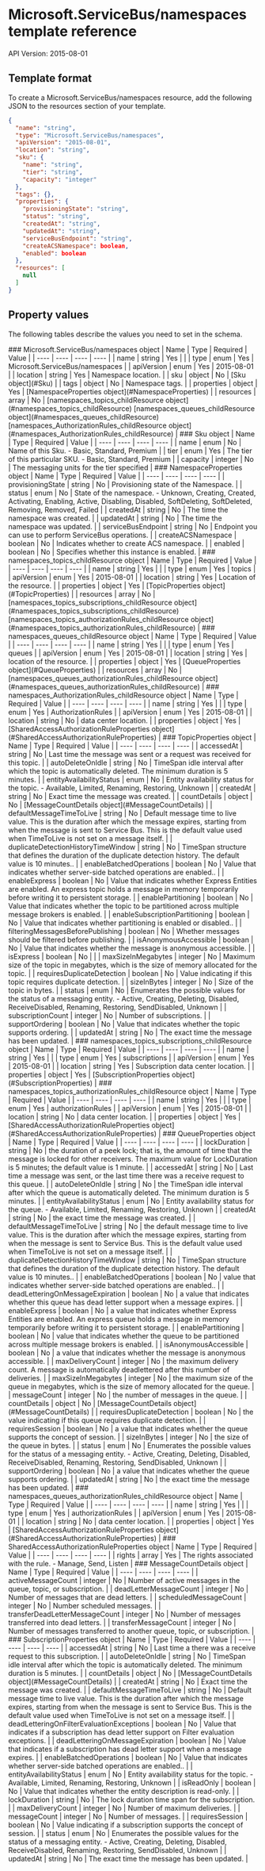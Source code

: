 # Microsoft.ServiceBus/namespaces template reference
API Version: 2015-08-01
## Template format

To create a Microsoft.ServiceBus/namespaces resource, add the following JSON to the resources section of your template.

```json
{
  "name": "string",
  "type": "Microsoft.ServiceBus/namespaces",
  "apiVersion": "2015-08-01",
  "location": "string",
  "sku": {
    "name": "string",
    "tier": "string",
    "capacity": "integer"
  },
  "tags": {},
  "properties": {
    "provisioningState": "string",
    "status": "string",
    "createdAt": "string",
    "updatedAt": "string",
    "serviceBusEndpoint": "string",
    "createACSNamespace": boolean,
    "enabled": boolean
  },
  "resources": [
    null
  ]
}
```
## Property values

The following tables describe the values you need to set in the schema.

<a id="Microsoft.ServiceBus/namespaces" />
### Microsoft.ServiceBus/namespaces object
|  Name | Type | Required | Value |
|  ---- | ---- | ---- | ---- |
|  name | string | Yes |  |
|  type | enum | Yes | Microsoft.ServiceBus/namespaces |
|  apiVersion | enum | Yes | 2015-08-01 |
|  location | string | Yes | Namespace location. |
|  sku | object | No | [Sku object](#Sku) |
|  tags | object | No | Namespace tags. |
|  properties | object | Yes | [NamespaceProperties object](#NamespaceProperties) |
|  resources | array | No | [namespaces_topics_childResource object](#namespaces_topics_childResource) [namespaces_queues_childResource object](#namespaces_queues_childResource) [namespaces_AuthorizationRules_childResource object](#namespaces_AuthorizationRules_childResource) |


<a id="Sku" />
### Sku object
|  Name | Type | Required | Value |
|  ---- | ---- | ---- | ---- |
|  name | enum | No | Name of this Sku. - Basic, Standard, Premium |
|  tier | enum | Yes | The tier of this particular SKU. - Basic, Standard, Premium |
|  capacity | integer | No | The messaging units for the tier specified |


<a id="NamespaceProperties" />
### NamespaceProperties object
|  Name | Type | Required | Value |
|  ---- | ---- | ---- | ---- |
|  provisioningState | string | No | Provisioning state of the Namespace. |
|  status | enum | No | State of the namespace. - Unknown, Creating, Created, Activating, Enabling, Active, Disabling, Disabled, SoftDeleting, SoftDeleted, Removing, Removed, Failed |
|  createdAt | string | No | The time the namespace was created. |
|  updatedAt | string | No | The time the namespace was updated. |
|  serviceBusEndpoint | string | No | Endpoint you can use to perform ServiceBus operations. |
|  createACSNamespace | boolean | No | Indicates whether to create ACS namespace. |
|  enabled | boolean | No | Specifies whether this instance is enabled. |


<a id="namespaces_topics_childResource" />
### namespaces_topics_childResource object
|  Name | Type | Required | Value |
|  ---- | ---- | ---- | ---- |
|  name | string | Yes |  |
|  type | enum | Yes | topics |
|  apiVersion | enum | Yes | 2015-08-01 |
|  location | string | Yes | Location of the resource. |
|  properties | object | Yes | [TopicProperties object](#TopicProperties) |
|  resources | array | No | [namespaces_topics_subscriptions_childResource object](#namespaces_topics_subscriptions_childResource) [namespaces_topics_authorizationRules_childResource object](#namespaces_topics_authorizationRules_childResource) |


<a id="namespaces_queues_childResource" />
### namespaces_queues_childResource object
|  Name | Type | Required | Value |
|  ---- | ---- | ---- | ---- |
|  name | string | Yes |  |
|  type | enum | Yes | queues |
|  apiVersion | enum | Yes | 2015-08-01 |
|  location | string | Yes | location of the resource. |
|  properties | object | Yes | [QueueProperties object](#QueueProperties) |
|  resources | array | No | [namespaces_queues_authorizationRules_childResource object](#namespaces_queues_authorizationRules_childResource) |


<a id="namespaces_AuthorizationRules_childResource" />
### namespaces_AuthorizationRules_childResource object
|  Name | Type | Required | Value |
|  ---- | ---- | ---- | ---- |
|  name | string | Yes |  |
|  type | enum | Yes | AuthorizationRules |
|  apiVersion | enum | Yes | 2015-08-01 |
|  location | string | No | data center location. |
|  properties | object | Yes | [SharedAccessAuthorizationRuleProperties object](#SharedAccessAuthorizationRuleProperties) |


<a id="TopicProperties" />
### TopicProperties object
|  Name | Type | Required | Value |
|  ---- | ---- | ---- | ---- |
|  accessedAt | string | No | Last time the message was sent or a request was received for this topic. |
|  autoDeleteOnIdle | string | No | TimeSpan idle interval after which the topic is automatically deleted. The minimum duration is 5 minutes. |
|  entityAvailabilityStatus  | enum | No | Entity availability status for the topic. - Available, Limited, Renaming, Restoring, Unknown |
|  createdAt | string | No | Exact time the message was created. |
|  countDetails | object | No | [MessageCountDetails object](#MessageCountDetails) |
|  defaultMessageTimeToLive | string | No | Default message time to live value. This is the duration after which the message expires, starting from when the message is sent to Service Bus. This is the default value used when TimeToLive is not set on a message itself. |
|  duplicateDetectionHistoryTimeWindow  | string | No | TimeSpan structure that defines the duration of the duplicate detection history. The default value is 10 minutes.. |
|  enableBatchedOperations | boolean | No | Value that indicates whether server-side batched operations are enabled.. |
|  enableExpress | boolean | No | Value that indicates whether Express Entities are enabled. An express topic holds a message in memory temporarily before writing it to persistent storage. |
|  enablePartitioning | boolean | No | Value that indicates whether the topic to be partitioned across multiple message brokers is enabled. |
|  enableSubscriptionPartitioning | boolean | No | Value that indicates whether partitioning is enabled or disabled.. |
|  filteringMessagesBeforePublishing | boolean | No | Whether messages should be filtered before publishing. |
|  isAnonymousAccessible | boolean | No | Value that indicates whether the message is anonymous accessible. |
|  isExpress | boolean | No |  |
|  maxSizeInMegabytes | integer | No | Maximum size of the topic in megabytes, which is the size of memory allocated for the topic. |
|  requiresDuplicateDetection | boolean | No | Value indicating if this topic requires duplicate detection. |
|  sizeInBytes | integer | No | Size of the topic in bytes. |
|  status | enum | No | Enumerates the possible values for the status of a messaging entity. - Active, Creating, Deleting, Disabled, ReceiveDisabled, Renaming, Restoring, SendDisabled, Unknown |
|  subscriptionCount | integer | No | Number of subscriptions. |
|  supportOrdering | boolean | No | Value that indicates whether the topic supports ordering. |
|  updatedAt | string | No | The exact time the message has been updated. |


<a id="namespaces_topics_subscriptions_childResource" />
### namespaces_topics_subscriptions_childResource object
|  Name | Type | Required | Value |
|  ---- | ---- | ---- | ---- |
|  name | string | Yes |  |
|  type | enum | Yes | subscriptions |
|  apiVersion | enum | Yes | 2015-08-01 |
|  location | string | Yes | Subscription data center location. |
|  properties | object | Yes | [SubscriptionProperties object](#SubscriptionProperties) |


<a id="namespaces_topics_authorizationRules_childResource" />
### namespaces_topics_authorizationRules_childResource object
|  Name | Type | Required | Value |
|  ---- | ---- | ---- | ---- |
|  name | string | Yes |  |
|  type | enum | Yes | authorizationRules |
|  apiVersion | enum | Yes | 2015-08-01 |
|  location | string | No | data center location. |
|  properties | object | Yes | [SharedAccessAuthorizationRuleProperties object](#SharedAccessAuthorizationRuleProperties) |


<a id="QueueProperties" />
### QueueProperties object
|  Name | Type | Required | Value |
|  ---- | ---- | ---- | ---- |
|  lockDuration  | string | No | the duration of a peek lock; that is, the amount of time that the message is locked for other receivers. The maximum value for LockDuration is 5 minutes; the default value is 1 minute. |
|  accessedAt | string | No | Last time a message was sent, or the last time there was a receive request to this queue. |
|  autoDeleteOnIdle | string | No | the TimeSpan idle interval after which the queue is automatically deleted. The minimum duration is 5 minutes. |
|  entityAvailabilityStatus  | enum | No | Entity availability status for the queue. - Available, Limited, Renaming, Restoring, Unknown |
|  createdAt | string | No | the exact time the message was created. |
|  defaultMessageTimeToLive | string | No | the default message time to live value. This is the duration after which the message expires, starting from when the message is sent to Service Bus. This is the default value used when TimeToLive is not set on a message itself. |
|  duplicateDetectionHistoryTimeWindow  | string | No | TimeSpan structure that defines the duration of the duplicate detection history. The default value is 10 minutes.. |
|  enableBatchedOperations | boolean | No | value that indicates whether server-side batched operations are enabled.. |
|  deadLetteringOnMessageExpiration | boolean | No | a value that indicates whether this queue has dead letter support when a message expires. |
|  enableExpress | boolean | No | a value that indicates whether Express Entities are enabled. An express queue holds a message in memory temporarily before writing it to persistent storage. |
|  enablePartitioning | boolean | No | value that indicates whether the queue to be partitioned across multiple message brokers is enabled. |
|  isAnonymousAccessible | boolean | No | a value that indicates whether the message is anonymous accessible. |
|  maxDeliveryCount  | integer | No | the maximum delivery count. A message is automatically deadlettered after this number of deliveries. |
|  maxSizeInMegabytes | integer | No | the maximum size of the queue in megabytes, which is the size of memory allocated for the queue. |
|  messageCount  | integer | No | the number of messages in the queue. |
|  countDetails | object | No | [MessageCountDetails object](#MessageCountDetails) |
|  requiresDuplicateDetection | boolean | No | the value indicating if this queue requires duplicate detection. |
|  requiresSession | boolean | No | a value that indicates whether the queue supports the concept of session. |
|  sizeInBytes  | integer | No | the size of the queue in bytes. |
|  status | enum | No | Enumerates the possible values for the status of a messaging entity. - Active, Creating, Deleting, Disabled, ReceiveDisabled, Renaming, Restoring, SendDisabled, Unknown |
|  supportOrdering | boolean | No | a value that indicates whether the queue supports ordering. |
|  updatedAt | string | No | the exact time the message has been updated. |


<a id="namespaces_queues_authorizationRules_childResource" />
### namespaces_queues_authorizationRules_childResource object
|  Name | Type | Required | Value |
|  ---- | ---- | ---- | ---- |
|  name | string | Yes |  |
|  type | enum | Yes | authorizationRules |
|  apiVersion | enum | Yes | 2015-08-01 |
|  location | string | No | data center location. |
|  properties | object | Yes | [SharedAccessAuthorizationRuleProperties object](#SharedAccessAuthorizationRuleProperties) |


<a id="SharedAccessAuthorizationRuleProperties" />
### SharedAccessAuthorizationRuleProperties object
|  Name | Type | Required | Value |
|  ---- | ---- | ---- | ---- |
|  rights | array | Yes | The rights associated with the rule. - Manage, Send, Listen |


<a id="MessageCountDetails" />
### MessageCountDetails object
|  Name | Type | Required | Value |
|  ---- | ---- | ---- | ---- |
|  activeMessageCount | integer | No | Number of active messages in the queue, topic, or subscription. |
|  deadLetterMessageCount | integer | No | Number of messages that are dead letters. |
|  scheduledMessageCount | integer | No | Number scheduled messages. |
|  transferDeadLetterMessageCount | integer | No | Number of messages transferred into dead letters. |
|  transferMessageCount | integer | No | Number of messages transferred to another queue, topic, or subscription. |


<a id="SubscriptionProperties" />
### SubscriptionProperties object
|  Name | Type | Required | Value |
|  ---- | ---- | ---- | ---- |
|  accessedAt | string | No | Last time a there was a receive request to this subscription. |
|  autoDeleteOnIdle | string | No | TimeSpan idle interval after which the topic is automatically deleted. The minimum duration is 5 minutes. |
|  countDetails | object | No | [MessageCountDetails object](#MessageCountDetails) |
|  createdAt | string | No | Exact time the message was created. |
|  defaultMessageTimeToLive | string | No | Default message time to live value. This is the duration after which the message expires, starting from when the message is sent to Service Bus. This is the default value used when TimeToLive is not set on a message itself. |
|  deadLetteringOnFilterEvaluationExceptions | boolean | No | Value that indicates if a subscription has dead letter support on Filter evaluation exceptions. |
|  deadLetteringOnMessageExpiration | boolean | No | Value that indicates if a subscription has dead letter support when a message expires. |
|  enableBatchedOperations | boolean | No | Value that indicates whether server-side batched operations are enabled.. |
|  entityAvailabilityStatus | enum | No | Entity availability status for the topic. - Available, Limited, Renaming, Restoring, Unknown |
|  isReadOnly | boolean | No | Value that indicates whether the entity description is read-only. |
|  lockDuration | string | No | The lock duration time span for the subscription. |
|  maxDeliveryCount | integer | No | Number of maximum deliveries. |
|  messageCount | integer | No | Number of messages. |
|  requiresSession | boolean | No | Value indicating if a subscription supports the concept of session. |
|  status | enum | No | Enumerates the possible values for the status of a messaging entity. - Active, Creating, Deleting, Disabled, ReceiveDisabled, Renaming, Restoring, SendDisabled, Unknown |
|  updatedAt | string | No | The exact time the message has been updated. |

